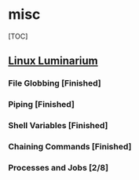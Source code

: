 # misc

[TOC]

## [Linux Luminarium](https://pwn.college/linux-luminarium/)

### File Globbing [Finished]

### Piping [Finished]

### Shell Variables [Finished]

### Chaining Commands [Finished]

### Processes and Jobs [2/8]
